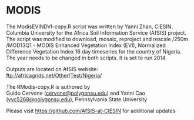 # MODIS
The ModisEVINDVI-copy.R script was written by Yanni Zhan, CIESIN, Columbia University for the Africa Soil Information Service (AfSIS) project. The script was modified to download, mosaic, reproject and rescale /250m /MOD13Q1 - MODIS Enhanced Vegetation Index (EVI), Normalized Difference Vegetation Index 16 day timeseries for the country of Nigeria. The year needs to be changed in both scripts. It is set to run 2014. 

Outputs are located on AfSIS website: ftp://africagrids.net/Other/Test/Nigeria/

The RModis-copy.R is authored by  
 Guido Cervone (cervone@polygonsu.edu) and Yanni Cao (yvc5268@polygonsu.edu), Pennsylvania State University
 
 Please visit https://github.com/AfSIS-at-CIESIN for additional updates
